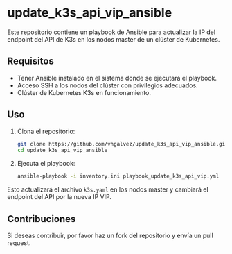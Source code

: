 # update_k3s_api_vip_ansible

Este repositorio contiene un playbook de Ansible para actualizar la IP del endpoint del API de K3s en los nodos master de un clúster de Kubernetes.

## Requisitos

- Tener Ansible instalado en el sistema donde se ejecutará el playbook.
- Acceso SSH a los nodos del clúster con privilegios adecuados.
- Clúster de Kubernetes K3s en funcionamiento.

## Uso

1. Clona el repositorio:
    ```bash
    git clone https://github.com/vhgalvez/update_k3s_api_vip_ansible.git
    cd update_k3s_api_vip_ansible
    ```

2. Ejecuta el playbook:
 
    ```bash
    ansible-playbook -i inventory.ini playbook_update_k3s_api_vip.yml
    ```



Esto actualizará el archivo `k3s.yaml` en los nodos master y cambiará el endpoint del API por la nueva IP VIP.

## Contribuciones

Si deseas contribuir, por favor haz un fork del repositorio y envía un pull request.
